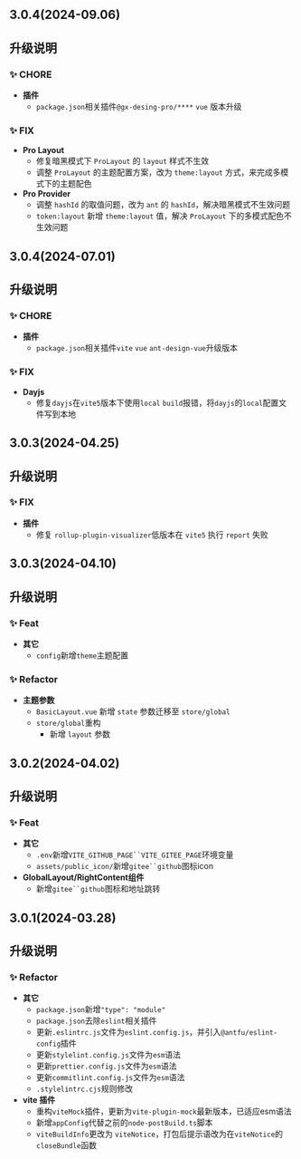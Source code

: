 ## 3.0.4(2024-09.06)

## 升级说明

### ✨ CHORE

- **插件**
  - `package.json`相关插件`@gx-desing-pro/****` `vue` 版本升级
  
### ✨ FIX

- **Pro Layout**
  - 修复暗黑模式下 `ProLayout` 的 `layout` 样式不生效
  - 调整 `ProLayout` 的主题配置方案，改为 `theme:layout` 方式，来完成多模式下的主题配色
- **Pro Provider**
  - 调整 `hashId` 的取值问题，改为 `ant` 的 `hashId`，解决暗黑模式不生效问题
  - `token:layout` 新增 `theme:layout` 值，解决 `ProLayout` 下的多模式配色不生效问题

## 3.0.4(2024-07.01)

## 升级说明

### ✨ CHORE

- **插件**
  - `package.json`相关插件`vite` `vue` `ant-design-vue`升级版本

### ✨ FIX

- **Dayjs**
  - 修复`dayjs`在`vite5`版本下使用`local` `build`报错，将`dayjs`的`local`配置文件写到本地

## 3.0.3(2024-04.25)

## 升级说明

### ✨ FIX

- **插件**
  - 修复 `rollup-plugin-visualizer`低版本在 `vite5` 执行 `report` 失败

## 3.0.3(2024-04.10)

## 升级说明

### ✨ Feat

- **其它**
  - `config`新增`theme`主题配置

### ✨ Refactor

- **主题参数**
  - `BasicLayout.vue` 新增 `state` 参数迁移至 `store/global`
  - `store/global`重构
    - 新增 `layout` 参数


## 3.0.2(2024-04.02)

## 升级说明

### ✨ Feat

- **其它**
  - `.env`新增`VITE_GITHUB_PAGE``VITE_GITEE_PAGE`环境变量
  - `assets/public_icon/`新增`gitee``github`图标icon
- **GlobalLayout/RightContent组件**
  - 新增`gitee``github`图标和地址跳转

## 3.0.1(2024-03.28)

## 升级说明

### ✨ Refactor

- **其它**
  - `package.json`新增`"type": "module"`
  - `package.json`去除`eslint`相关插件
  - 更新`.eslintrc.js`文件为`eslint.config.js`，并引入`@antfu/eslint-config`插件
  - 更新`stylelint.config.js`文件为`esm`语法
  - 更新`prettier.config.js`文件为`esm`语法
  - 更新`commitlint.config.js`文件为`esm`语法
  - `.stylelintrc.cjs`规则修改
- **vite 插件**
  - 重构`viteMock`插件，更新为`vite-plugin-mock`最新版本，已适应esm语法
  - 新增`appConfig`代替之前的`node-postBuild.ts`脚本
  - `viteBuildInfo`更改为 `viteNotice`，打包后提示语改为在`viteNotice`的`closeBundle`函数

